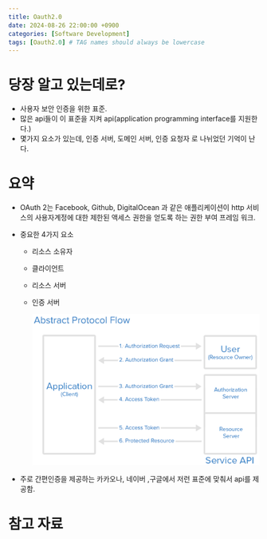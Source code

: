 ```yaml
---
title: Oauth2.0
date: 2024-08-26 22:00:00 +0900
categories: [Software Development]
tags: [Oauth2.0] # TAG names should always be lowercase
---
```


# 당장 알고 있는데로?

- 사용자 보안 인증을 위한 표준.
- 많은 api들이 이 표준을 지켜 api(application programming interface를 지원한다.)
- 몇가지 요소가 있는데, 인증 서버, 도메인 서버, 인증 요청자 로 나뉘었던 기억이 난다.

# 요약

- OAuth 2는 Facebook, Github, DigitalOcean 과 같은 애플리케이션이 http 서비스의 사용자계정에 대한 제한된 액세스 권한을 얻도록 하는 권한 부여 프레임 워크.
- 중요한 4가지 요소

  - 리소스 소유자
  - 클라이언트
  - 리소스 서버
  - 인증 서버

    ![인증 서버 흐름.](assets/img/posts/2024-08-26-21-57-25.png)

- 주로 간편인증을 제공하는 카카오나, 네이버 ,구글에서 저런 표준에 맞춰서 api를 제공함.

# 참고 자료
